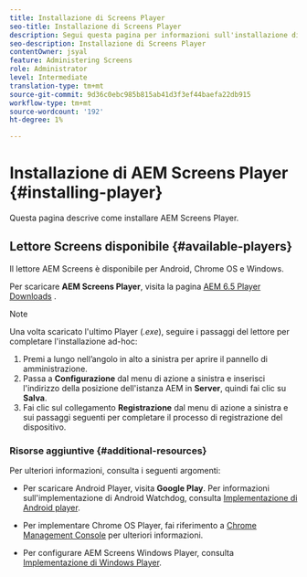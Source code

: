 ```yaml
---
title: Installazione di Screens Player
seo-title: Installazione di Screens Player
description: Segui questa pagina per informazioni sull'installazione di AEM Screens Player disponibile.
seo-description: Installazione di Screens Player
contentOwner: jsyal
feature: Administering Screens
role: Administrator
level: Intermediate
translation-type: tm+mt
source-git-commit: 9d36c0ebc985b815ab41d3f3ef44baefa22db915
workflow-type: tm+mt
source-wordcount: '192'
ht-degree: 1%

---
```



# Installazione di AEM Screens Player {#installing-player}

Questa pagina descrive come installare AEM Screens Player.

## Lettore Screens disponibile {#available-players}

Il lettore AEM Screens è disponibile per Android, Chrome OS e Windows.

Per scaricare **AEM Screens Player**, visita la pagina [AEM 6.5 Player Downloads](https://download.macromedia.com/screens/) .

>[!NOTE]
>
>Una volta scaricato l&#39;ultimo Player (*.exe*), seguire i passaggi del lettore per completare l&#39;installazione ad-hoc:
>
>1. Premi a lungo nell’angolo in alto a sinistra per aprire il pannello di amministrazione.
>1. Passa a **Configurazione** dal menu di azione a sinistra e inserisci l&#39;indirizzo della posizione dell&#39;istanza AEM in **Server**, quindi fai clic su **Salva**.
>1. Fai clic sul collegamento **Registrazione** dal menu di azione a sinistra e sui passaggi seguenti per completare il processo di registrazione del dispositivo.


### Risorse aggiuntive {#additional-resources}

Per ulteriori informazioni, consulta i seguenti argomenti:

* Per scaricare Android Player, visita **Google Play**. Per informazioni sull&#39;implementazione di Android Watchdog, consulta [Implementazione di Android player](implementing-android-player.md).

* Per implementare Chrome OS Player, fai riferimento a [Chrome Management Console](implementing-chrome-os-player.md) per ulteriori informazioni.

* Per configurare AEM Screens Windows Player, consulta [Implementazione di Windows Player](implementing-windows-player.md).